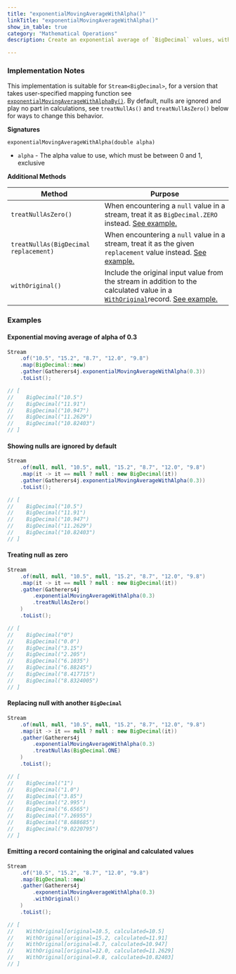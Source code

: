 ```yaml
---
title: "exponentialMovingAverageWithAlpha()"
linkTitle: "exponentialMovingAverageWithAlpha()"
show_in_table: true
category: "Mathematical Operations"
description: Create an exponential average of `BigDecimal` values, with the given `alpha`.

---
```


### Implementation Notes
This implementation is suitable for `Stream<BigDecimal>`, for a version that takes user-specified mapping function see [`exponentialMovingAverageWithAlphaBy()`](/gatherers4j/gatherers/mathematical/exponentialmovingaveragewithalphaby/).
By default, nulls are ignored and play no part in calculations, see `treatNullAs()` and `treatNullAsZero()` below for ways to change this behavior.

**Signatures**

`exponentialMovingAverageWithAlpha(double alpha)`
* `alpha` - The alpha value to use, which must be between 0 and 1, exclusive

**Additional Methods**

| Method                                | Purpose                                                                                                                                                                                                                                                                                                         |
|---------------------------------------|-----------------------------------------------------------------------------------------------------------------------------------------------------------------------------------------------------------------------------------------------------------------------------------------------------------------|
| `treatNullAsZero()`                   | When encountering a `null` value in a stream, treat it as `BigDecimal.ZERO` instead. [See example.](#treating-null-as-zero)                                                                                                                                                                                     |
| `treatNullAs(BigDecimal replacement)` | When encountering a `null` value in a stream, treat it as the given `replacement` value instead. [See example.](#replacing-null-with-another-bigdecimal)                                                                                                                                                        |
| `withOriginal()`                      | Include the original input value from the stream in addition to the calculated value in a [`WithOriginal`](https://github.com/tginsberg/gatherers4j/blob/main/src/main/java/com/ginsberg/gatherers4j/WithOriginal.java)record. [See example.](#emitting-a-record-containing-the-original-and-calculated-values) |

### Examples

#### Exponential moving average of alpha of 0.3

```java
Stream
    .of("10.5", "15.2", "8.7", "12.0", "9.8")
    .map(BigDecimal::new)
    .gather(Gatherers4j.exponentialMovingAverageWithAlpha(0.3))
    .toList();

// [
//    BigDecimal("10.5")
//    BigDecimal("11.91")
//    BigDecimal("10.947")
//    BigDecimal("11.2629")
//    BigDecimal("10.82403")
// ]
```

#### Showing nulls are ignored by default

```java
Stream
    .of(null, null, "10.5", null, "15.2", "8.7", "12.0", "9.8")
    .map(it -> it == null ? null : new BigDecimal(it))
    .gather(Gatherers4j.exponentialMovingAverageWithAlpha(0.3))
    .toList();

// [
//    BigDecimal("10.5")
//    BigDecimal("11.91")
//    BigDecimal("10.947")
//    BigDecimal("11.2629")
//    BigDecimal("10.82403")
// ]
```

#### Treating null as zero

```java
Stream
    .of(null, null, "10.5", null, "15.2", "8.7", "12.0", "9.8")
    .map(it -> it == null ? null : new BigDecimal(it))
    .gather(Gatherers4j
        .exponentialMovingAverageWithAlpha(0.3)
        .treatNullAsZero()
    )
    .toList();

// [
//    BigDecimal("0")
//    BigDecimal("0.0")
//    BigDecimal("3.15")
//    BigDecimal("2.205")
//    BigDecimal("6.1035")
//    BigDecimal("6.88245")
//    BigDecimal("8.417715")
//    BigDecimal("8.8324005")
// ]
```

#### Replacing null with another `BigDecimal`

```java
Stream
    .of(null, null, "10.5", null, "15.2", "8.7", "12.0", "9.8")
    .map(it -> it == null ? null : new BigDecimal(it))
    .gather(Gatherers4j
        .exponentialMovingAverageWithAlpha(0.3)
        .treatNullAs(BigDecimal.ONE)
    )
    .toList();

// [
//    BigDecimal("1")
//    BigDecimal("1.0")
//    BigDecimal("3.85")
//    BigDecimal("2.995")
//    BigDecimal("6.6565")
//    BigDecimal("7.26955")
//    BigDecimal("8.688685")
//    BigDecimal("9.0220795")
// ]
```

#### Emitting a record containing the original and calculated values

```java
Stream
    .of("10.5", "15.2", "8.7", "12.0", "9.8")
    .map(BigDecimal::new)
    .gather(Gatherers4j
        .exponentialMovingAverageWithAlpha(0.3)
        .withOriginal()
    )
    .toList();

// [
//    WithOriginal[original=10.5, calculated=10.5]
//    WithOriginal[original=15.2, calculated=11.91]
//    WithOriginal[original=8.7, calculated=10.947]
//    WithOriginal[original=12.0, calculated=11.2629]
//    WithOriginal[original=9.8, calculated=10.82403]
// ]
```
